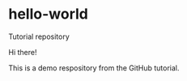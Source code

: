 # hello-world
Tutorial repository

Hi there! 

This is a demo respository from the GitHub tutorial. 

